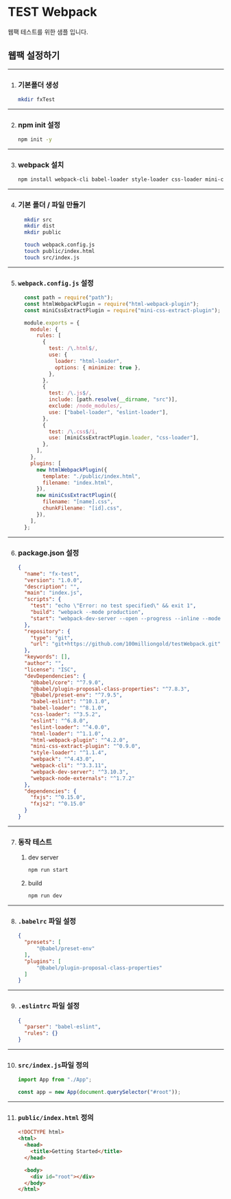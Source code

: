 # TEST Webpack

웹팩 테스트를 위한 샘플 입니다.

## 웹팩 설정하기
---
1. ### 기본폴더 생성

   ```bash
   mkdir fxTest
   ```
---
2. ### npm init 설정

   ```bash
   npm init -y
   ```
---
3. ### webpack 설치

   ```bash
   npm install webpack-cli babel-loader style-loader css-loader mini-css-extract-plugin html-webpack-plugin webpack-dev-server --save-dev
   ```
---
4. ### 기본 폴더 / 파일 만들기

    ```bash
      mkdir src
      mkdir dist
      mkdir public

      touch webpack.config.js
      touch public/index.html
      touch src/index.js
    ```
---
5. ### `webpack.config.js` 설정

    ```javascript
      const path = require("path");
      const htmlWebpackPlugin = require("html-webpack-plugin");
      const miniCssExtractPlugin = require("mini-css-extract-plugin");

      module.exports = {
        module: {
          rules: [
            {
              test: /\.html$/,
              use: {
                loader: "html-loader",
                options: { minimize: true },
              },
            },
            {
              test: /\.js$/,
              include: [path.resolve(__dirname, "src")],
              exclude: /node_modules/,
              use: ["babel-loader", "eslint-loader"],
            },
            {
              test: /\.css$/i,
              use: [miniCssExtractPlugin.loader, "css-loader"],
            },
          ],
        },
        plugins: [
          new htmlWebpackPlugin({
            template: "./public/index.html",
            filename: "index.html",
          }),
          new miniCssExtractPlugin({
            filename: "[name].css",
            chunkFilename: "[id].css",
          }),
        ],
      };
    ```
---
6. ### package.json 설정

    ```json
    {
      "name": "fx-test",
      "version": "1.0.0",
      "description": "",
      "main": "index.js",
      "scripts": {
        "test": "echo \"Error: no test specified\" && exit 1",
        "build": "webpack --mode production",
        "start": "webpack-dev-server --open --progress --inline --mode development"
      },
      "repository": {
        "type": "git",
        "url": "git+https://github.com/100milliongold/testWebpack.git"
      },
      "keywords": [],
      "author": "",
      "license": "ISC",
      "devDependencies": {
        "@babel/core": "^7.9.0",
        "@babel/plugin-proposal-class-properties": "^7.8.3",
        "@babel/preset-env": "^7.9.5",
        "babel-eslint": "^10.1.0",
        "babel-loader": "^8.1.0",
        "css-loader": "^3.5.2",
        "eslint": "^6.8.0",
        "eslint-loader": "^4.0.0",
        "html-loader": "^1.1.0",
        "html-webpack-plugin": "^4.2.0",
        "mini-css-extract-plugin": "^0.9.0",
        "style-loader": "^1.1.4",
        "webpack": "^4.43.0",
        "webpack-cli": "^3.3.11",
        "webpack-dev-server": "^3.10.3",
        "webpack-node-externals": "^1.7.2"
      },
      "dependencies": {
        "fxjs": "^0.15.0",
        "fxjs2": "^0.15.0"
      }
    }
    ```
---
7. ### 동작 테스트

    1. dev server

        ```bash
        npm run start
        ```

    2. build

        ```bash
        npm run dev
        ```
---
8. ### `.babelrc` 파일 설정

    ```json
    {
      "presets": [
          "@babel/preset-env"
      ],
      "plugins": [
          "@babel/plugin-proposal-class-properties"
      ]
    }
    ```
---
9. ### `.eslintrc` 파일 설정

    ```json
    {
      "parser": "babel-eslint",
      "rules": {}
    }
    ```
---
10. ### `src/index.js`파일 정의

    ```javascript
    import App from "./App";

    const app = new App(document.querySelector("#root"));
    ```
---
11. ### `public/index.html` 정의

    ```html
    <!DOCTYPE html>
    <html>
      <head>
        <title>Getting Started</title>
      </head>

      <body>
        <div id="root"></div>
      </body>
    </html>
    ```